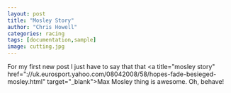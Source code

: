 ```yaml
---
layout: post
title: "Mosley Story"
author: "Chris Howell"
categories: racing
tags: [documentation,sample]
image: cutting.jpg
---
```


For my first new post I just have to say that that <a title=\"mosley story\" href=\"://uk.eurosport.yahoo.com/08042008/58/hopes-fade-besieged-mosley.html\" target=\"_blank\">Max Mosley thing</a> is awesome.  Oh, behave!
